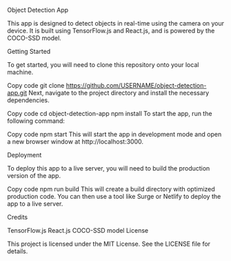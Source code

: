 Object Detection App

This app is designed to detect objects in real-time using the camera on your device. It is built using TensorFlow.js and React.js, and is powered by the COCO-SSD model.

Getting Started

To get started, you will need to clone this repository onto your local machine.

Copy code
git clone https://github.com/USERNAME/object-detection-app.git
Next, navigate to the project directory and install the necessary dependencies.

Copy code
cd object-detection-app
npm install
To start the app, run the following command:

Copy code
npm start
This will start the app in development mode and open a new browser window at http://localhost:3000.

Deployment

To deploy this app to a live server, you will need to build the production version of the app.

Copy code
npm run build
This will create a build directory with optimized production code. You can then use a tool like Surge or Netlify to deploy the app to a live server.

Credits

TensorFlow.js
React.js
COCO-SSD model
License

This project is licensed under the MIT License. See the LICENSE file for details.
